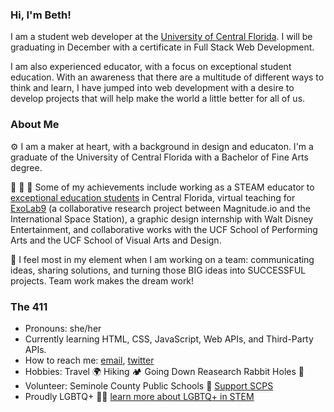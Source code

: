 ### Hi, I'm Beth! 

I am a student web developer at the [University of Central Florida](https://github.com/UCF-Coding-Boot-Camp). I will be graduating in December with a certificate in Full Stack Web Development. 

I am also experienced educator, with a focus on exceptional student education. With an awareness that 
there are a multitude of different ways to think and learn, I have jumped into web development with a desire to 
develop projects that will help make the world a little better for all of us. 


### About Me 
⚙️ I am a maker at heart, with a background in design and educaton. I'm a graduate of the University of Central Florida with a Bachelor of Fine Arts degree. 

🧠 🧪 🎨 Some of my achievements include working as a STEAM educator to [exceptional education students](https://www.scps.k12.fl.us/district/departments/student-support-services/ese-services/) in Central Florida, virtual teaching for [ExoLab9](https://magnitude.io/exolab-9/) (a collaborative research project between Magnitude.io and the International Space Station), a graphic design internship with Walt Disney Entertainment, and collaborative works with the UCF School of Performing Arts and the UCF School of Visual Arts and Design. 


🤝 I feel most in my element when I am working on a team: communicating ideas, sharing solutions, and turning those BIG ideas into SUCCESSFUL projects. Team work makes the dream work! 


### The 411 
- Pronouns: she/her
- Currently learning HTML, CSS, JavaScript, Web APIs, and Third-Party APIs. 
- How to reach me: [email](bethdecarlo@gmail.com), [twitter](https://twitter.com/Edec000/)
- Hobbies: Travel 🌍 Hiking 🏕 Going Down Reasearch Rabbit Holes 🐇 
- Volunteer: Seminole County Public Schools 🍎 [Support SCPS](https://www.scps.k12.fl.us/community/get-involved/)
- Proudly LGBTQ+ 🏳️‍🌈 [learn more about LGBTQ+ in STEM](prideinstem.org)



